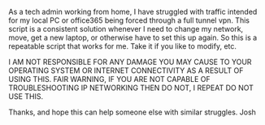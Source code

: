 As a tech admin working from home, I have struggled with traffic intended for my local PC or office365 being forced through a full tunnel vpn. This script is a consistent solution whenever I need to change my network, move, get a new laptop, or otherwise have to set this up again. So this is a repeatable script that works for me. Take it if you like to modify, etc. 

I AM NOT RESPONSIBLE FOR ANY DAMAGE YOU MAY CAUSE TO YOUR OPERATING SYSTEM OR INTERNET CONNECTIVITY AS A RESULT OF USING THIS. FAIR WARNING, IF YOU ARE NOT CAPABLE OF TROUBLESHOOTING IP NETWORKING THEN DO NOT, I REPEAT DO NOT USE THIS.

Thanks, and hope this can help someone else with similar struggles. 
Josh
